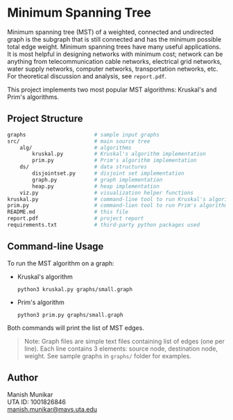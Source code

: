 Minimum Spanning Tree
=====================

Minimum spanning tree (MST) of a weighted, connected and undirected graph is
the subgraph that is still connected and has the minimum possible total edge
weight. Minimum spanning trees have many useful applications. It is most
helpful in designing networks with minimum cost; network can be anything from
telecommunication cable networks, electrical grid networks, water supply
networks, computer networks, transportation networks, etc. For theoretical
discussion and analysis, see `report.pdf`.

This project implements two most popular MST algorithms: Kruskal's and Prim's
algorithms.

Project Structure
-----------------

```sh
graphs                      # sample input graphs
src/                        # main source tree
    alg/                    # algorithms
        kruskal.py          # Kruskal's algorithm implementation
        prim.py             # Prim's algorithm implementation
    ds/                     # data structures
        disjointset.py      # disjoint set implementation
        graph.py            # graph implementation
        heap.py             # heap implementation
    viz.py                  # visualization helper functions
kruskal.py                  # command-line tool to run Kruskal's algorithm
prim.py                     # command-lien tool to run Prim's algorithm
README.md                   # this file
report.pdf                  # project report
requirements.txt            # third-party python packages used
```

Command-line Usage
------------------

To run the MST algorithm on a graph:

- Kruskal's algorithm

      python3 kruskal.py graphs/small.graph

- Prim's algorithm

      python3 prim.py graphs/small.graph

Both commands will print the list of MST edges.

> Note: Graph files are simple text files containing list of edges (one per
> line). Each line contains 3 elements: source node, destination node,
> weight. See sample graphs in `graphs/` folder for examples.

Author
------

Manish Munikar<br>
UTA ID: 1001826846<br>
manish.munikar@mavs.uta.edu
